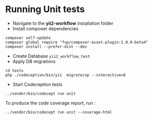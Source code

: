 # Running Unit tests

- Navigate to the **yii2-workflow** installation folder
- Install composer dependencies

```
composer self-update
composer global require "fxp/composer-asset-plugin:1.0.0-beta4"
composer install --prefer-dist --dev
```
- Create Database `yii2_workflow_test`
- Apply DB migrations

```
cd tests
php ./codeception/bin/yii  migrate/up --interactive=0
```

- Start Codeception tests

```
../vendor/bin/codecept run unit
```

To produce the code coverage report, run :

```
../vendor/bin/codecept run unit --coverage-html
```